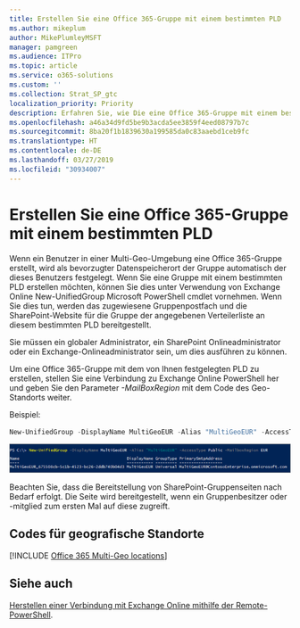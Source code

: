 ```yaml
---
title: Erstellen Sie eine Office 365-Gruppe mit einem bestimmten PLD
ms.author: mikeplum
author: MikePlumleyMSFT
manager: pamgreen
ms.audience: ITPro
ms.topic: article
ms.service: o365-solutions
ms.custom: ''
ms.collection: Strat_SP_gtc
localization_priority: Priority
description: Erfahren Sie, wie Die eine Office 365-Gruppe mit einem bestimmten bevorzugten Datenspeicherort in einer Multi-Geo-Umgebung erstellen.
ms.openlocfilehash: a46a34d9fd5be9b3acda5ee3859f4eed08797b7c
ms.sourcegitcommit: 8ba20f1b1839630a199585da0c83aaebd1ceb9fc
ms.translationtype: HT
ms.contentlocale: de-DE
ms.lasthandoff: 03/27/2019
ms.locfileid: "30934007"
---
```

# <a name="create-an-office-365-group-with-a-specific-pdl"></a>Erstellen Sie eine Office 365-Gruppe mit einem bestimmten PLD

Wenn ein Benutzer in einer Multi-Geo-Umgebung eine Office 365-Gruppe erstellt, wird als bevorzugter Datenspeicherort der Gruppe automatisch der dieses Benutzers festgelegt. Wenn Sie eine Gruppe mit einem bestimmten PLD erstellen möchten, können Sie dies unter Verwendung von Exchange Online New-UnifiedGroup Microsoft PowerShell cmdlet vornehmen. Wenn Sie dies tun, werden das zugewiesene Gruppenpostfach und die SharePoint-Website für die Gruppe der angegebenen Verteilerliste an diesem bestimmten PLD bereitgestellt.

Sie müssen ein globaler Administrator, ein SharePoint Onlineadministrator oder ein Exchange-Onlineadministrator sein, um dies ausführen zu können.

Um eine Office 365-Gruppe mit dem von Ihnen festgelegten PLD zu erstellen, stellen Sie eine Verbindung zu Exchange Online PowerShell her und geben Sie den Parameter *-MailBoxRegion* mit dem Code des Geo-Standorts weiter.

Beispiel: 

```PowerShell
New-UnifiedGroup -DisplayName MultiGeoEUR -Alias "MultiGeoEUR" -AccessType Public -MailboxRegion EUR 
```

![Screenshot des New-UnifiedGroup PowerShell cmdlet mit Syntax](media/multi-geo-new-group-with-pdl-powershell.png)

Beachten Sie, dass die Bereitstellung von SharePoint-Gruppenseiten nach Bedarf erfolgt. Die Seite wird bereitgestellt, wenn ein Gruppenbesitzer oder -mitglied zum ersten Mal auf diese zugreift.

## <a name="geo-location-codes"></a>Codes für geografische Standorte

[!INCLUDE [Office 365 Multi-Geo locations](includes/office-365-multi-geo-locations.md)]

## <a name="see-also"></a>Siehe auch

[Herstellen einer Verbindung mit Exchange Online mithilfe der Remote-PowerShell](https://docs.microsoft.com/powershell/exchange/exchange-online/connect-to-exchange-online-powershell/connect-to-exchange-online-powershell).
